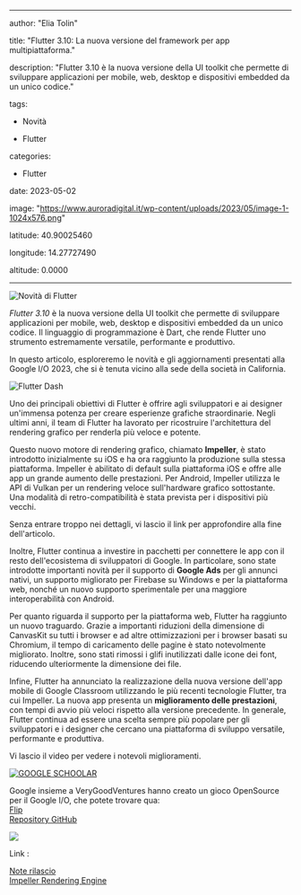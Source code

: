 
---

author: "Elia Tolin"

title: "Flutter 3.10: La nuova versione del framework per app multipiattaforma."

description: "Flutter 3.10 è la nuova versione della UI toolkit che permette di sviluppare applicazioni per mobile, web, desktop e dispositivi embedded da un unico codice."

tags:

- Novità

- Flutter

categories:

- Flutter

date: 2023-05-02

image: "https://www.auroradigital.it/wp-content/uploads/2023/05/image-1-1024x576.png"

latitude: 40.90025460

longitude: 14.27727490

altitude: 0.0000

---

  ![Novità di Flutter](https://www.auroradigital.it/wp-content/uploads/2023/05/image-1-1024x576.png)

*Flutter 3.10* è la nuova versione della UI toolkit che permette di sviluppare applicazioni per mobile, web, desktop e dispositivi embedded da un unico codice. Il linguaggio di programmazione è Dart, che rende Flutter uno strumento estremamente versatile, performante e produttivo.

  

In questo articolo, esploreremo le novità e gli aggiornamenti presentati alla Google I/O 2023, che si è tenuta vicino alla sede della società in California.

  ![Flutter Dash](https://www.auroradigital.it/wp-content/uploads/2023/05/image.png)

Uno dei principali obiettivi di Flutter è offrire agli sviluppatori e ai designer un'immensa potenza per creare esperienze grafiche straordinarie. Negli ultimi anni, il team di Flutter ha lavorato per ricostruire l'architettura del rendering grafico per renderla più veloce e potente.

Questo nuovo motore di rendering grafico, chiamato  **Impeller**, è stato introdotto inizialmente su iOS e ha ora raggiunto la produzione sulla stessa piattaforma. Impeller è abilitato di default sulla piattaforma iOS e offre alle app un grande aumento delle prestazioni. Per Android, Impeller utilizza le API di Vulkan per un rendering veloce sull'hardware grafico sottostante. Una modalità di retro-compatibilità è stata prevista per i dispositivi più vecchi.

Senza entrare troppo nei dettagli, vi lascio il link per approfondire alla fine dell'articolo.

Inoltre, Flutter continua a investire in pacchetti per connettere le app con il resto dell'ecosistema di sviluppatori di Google. In particolare, sono state introdotte importanti novità per il supporto di  **Google Ads**  per gli annunci nativi, un supporto migliorato per Firebase su Windows e per la piattaforma web, nonché un nuovo supporto sperimentale per una maggiore interoperabilità con Android.

Per quanto riguarda il supporto per la piattaforma web, Flutter ha raggiunto un nuovo traguardo. Grazie a importanti riduzioni della dimensione di CanvasKit su tutti i browser e ad altre ottimizzazioni per i browser basati su Chromium, il tempo di caricamento delle pagine è stato notevolmente migliorato. Inoltre, sono stati rimossi i glifi inutilizzati dalle icone dei font, riducendo ulteriormente la dimensione dei file.

Infine, Flutter ha annunciato la realizzazione della nuova versione dell'app mobile di Google Classroom utilizzando le più recenti tecnologie Flutter, tra cui Impeller. La nuova app presenta un  **miglioramento delle prestazioni**, con tempi di avvio più veloci rispetto alla versione precedente. In generale, Flutter continua ad essere una scelta sempre più popolare per gli sviluppatori e i designer che cercano una piattaforma di sviluppo versatile, performante e produttiva.

Vi lascio il video per vedere i notevoli miglioramenti. 

[![GOOGLE SCHOOLAR](https://img.youtube.com/vi/_5CIATSDSPI/0.jpg)](https://www.youtube.com/watch?v=_5CIATSDSPI)

Google insieme a VeryGoodVentures hanno creato un gioco OpenSource per il Google I/O, che potete trovare qua:  
[Flip](https://flip.withgoogle.com/)  
[Repository GitHub](https://github.com/flutter/io_flip)

![](https://www.auroradigital.it/wp-content/uploads/2023/05/image-2.png)

Link :

[Note rilascio](https://docs.flutter.dev/release/release-notes/release-notes-3.10.0)  
[Impeller Rendering Engine](https://docs.flutter.dev/perf/impeller)